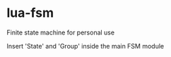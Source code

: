 # lua-fsm

Finite state machine for personal use

Insert 'State' and 'Group' inside the main FSM module
